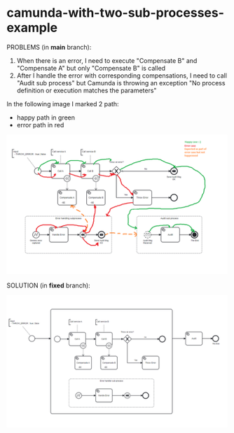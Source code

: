 # camunda-with-two-sub-processes-example

PROBLEMS (in **main** branch):
1. When there is an error, I need to execute "Compensate B" and "Compensate A" but only "Compensate B" is called
2. After I handle the error with corresponding compensations, I need to call "Audit sub process" but Camunda is throwing an exception "No process definition or execution matches the parameters" 

In the following image I marked 2 path:
- happy path in green
- error path in red

![Camunda model with paths](model-with-paths.png)

SOLUTION (in **fixed** branch):

![Camunda model fixed](model-fixed.png)
